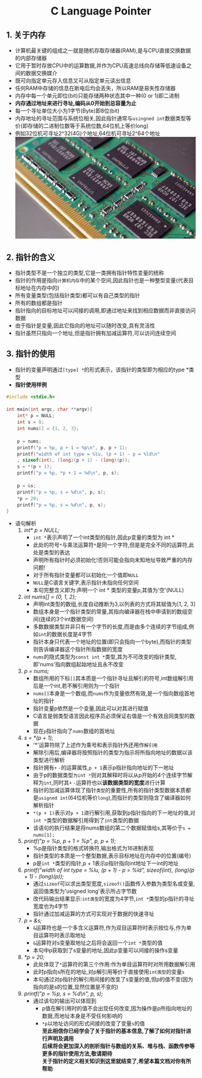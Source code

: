<div align="center">

# **C Language Pointer**</div>

## 1. **关于内存**
* 计算机最关键的组成之一就是随机存取存储器(RAM),是与CPU直接交换数据的内部存储器<br>
* 它用于暂时存放CPU中的运算数据,并作为CPU高速总线向存储等低速设备之间的数据交换媒介<br>
* 既可向指定单元存入信息又可从指定单元读出信息<br>
* 任何RAM中存储的信息在断电后均会丢失，所以RAM是易失性存储器<br>
* 内存中每一个单元即位(bit)只能存储两种状态其中一种(0 or 1)即二进制<br>
* **内存通过地址来进行寻址,编码从0开始到总容量为止**<br>
* 每一个寻址单位大小为1字节(Byte)即8位(bit)<br>
* 内存地址的寻址范围与系统位相关,因此指针通常与`usingned int`数据类型等价(即存储的二进制位数等于系统位数,64位机上等价long)<br>
* 例如32位机可寻址2^32(4G)个地址,64位机可寻址2^64个地址<br>
![内存部件](https://github.com/SuperPrintf/C_Study/blob/main/img/RAM.jpeg "DDR内存条")
## 2. **指针的含义**
* 指针类型不是一个独立的类型,它是一类拥有指针特性变量的统称<br>
* 指针的作用是指向`计算机内存`中的某个空间,因此指针也是一种整型变量(代表目标地址在内存中的)<br>
* 所有变量类型(包括指针类型)都可以有自己类型的指针<br>
* 所有的数组都是指针<br>
* 指针指向的目标地址可以间接的调用,即通过地址来找到相应数据而非直接访问数据<br>
* 由于指针是变量,因此它指向的地址可以随时改变,具有灵活性<br>
* 指针虽然只指向一个地址,但是指针拥有加减运算符,可以访问连续空间<br>
## 3. **指针的使用**
* 指针的变量声明通过`[type] *`的形式表示，该指针的类型即为相应的type *类型<br>
* **指针使用样例**<br>
```C
#include <stdio.h>

int main(int argc, char **argv){
    int* p = NULL;
    int s = 0;
    int nums[] = {1, 2, 3};

    p = nums;
    printf("p = %p, p + 1 = %p\n", p, p + 1);
    printf("width of int type = %lu, (p + 1) - p = %ld\n"
    , sizeof(int), (long)(p + 1) - (long)(p));
    s = *(p + 1);
    printf("p = %p, *p + 1 = %d\n", p, s);

    p = &s;
    printf("p = %p, s = %d\n", p, s);
    *p = 20;
    printf("p = %p, s = %d\n", p, s);
}
```
* 语句解析<br>
    1. _int* p = NULL;_<br>
        * `int *`表示声明了一个int类型的指针,因此p变量的类型为 int *<br>
        * 此处的符号`*`与乘法运算符`*`是同一个字符,但是是完全不同的运算符,此处是类型的表达<br>
        * 声明所有指针时必须初始化!否则可能会指向未知地址导致严重的内存问题!<br>
        * 对于所有指针变量都可以初始化一个值即`NULL`<br>
        * `NULL`是C语言关键字,表示指针未指向任何空间<br>
        * 本句完整含义即为:声明一个 int * 类型的变量p,其值为'空'(NULL)<br>
    2. _int nums[] = {0, 1, 2};_<br>
        * 声明int类型的数组,长度自动推断为3,以列表的方式将其赋值为\[1, 2, 3\]<br>
        * 数组本身是一个指针类型的常量,其指向编译器在栈中申请到的数组空间(连续的3个int数据空间)<br>
        * 多数数据类型并非只有一个字节的长度,而是由多个连续的字节组成,例如`int`的数据长度是4字节<br>
        * 指针本身只代表一个地址的位置(即只会指向一个byte),而指针的类型则告诉编译器这个指针所指数据的宽度<br>
        * `nums`的隐式类型为`const int *`类型,其为不可改变的指针类型,即'nums'指向数组起始地址且永不改变<br>
    3. _p = nums;_<br>
        * 数组所用的下标`[]`其本质是一个指针寻址且解引的符号,int数组解引用后是一个int,若不解引用则为一个指针<br>
        * `nums[]`本身是一个数组,而`nums`作为变量依然有效,是一个指向数组首地址的指针<br>
        * 指针变量p依然是一个变量,因此可以对其进行赋值<br>
        * C语言是弱类型语言因此程序员必须保证右值是一个有效且同类型的数据<br>
        * 现在`p`指针指向了`nums`数组的首地址<br>
    4. _s = *(p + 1);_<br>
        * '*'运算符除了上述作为乘号和表示指针外还用作`解引用`<br>
        * 解除引用后,编译器将按照指针的类型为指示将所指向地址的数据以该类型进行解析<br>
        * 指针拥有`+` `-`的运算属性,`p + 1`表示p指针指向地址的下一地址<br>
        * 由于p的数据类型`为int *`则对其解释时将以从p开始的4个连续字节解释为`int`,同时其`+` `-`运算符也以**该数据类型的宽度**进行计算<br>
        * 指针的加减运算体现了指针`类型`的重要性,所有的指针类型数据本质都是`usigned int`(64位机等价`long`),而指针的类型则隐含了编译器如何解析指针<br>
        * `*(p + 1)`表示对`p + 1`进行解引用,获取到p指针指向的下一地址的值,对`int *`类型的数据解引用得到了`int`类型的数据<br>
        * 该语句的执行结果是将nums数组的第二个数据赋值给s,其等价于`s = nums[1];`<br>
    5. _printf("p = %p, p + 1 = %p", p, p + 1);_<br>
        * %p是指针类型的格式转换符,输出格式为16进制表现<br>
        * 指针类型的本质是一个整型数据,表示目标地址在内存中的位置(编号)<br>
        * p是`int *`类型的指针,p + 1表示p指针指向int地址下一int的地址<br>
    6. _printf("width of int type = %lu, (p + 1) - p = %ld", sizeof(int), (long)(p + 1) - (long)(p));_<br>
        * 通过`sizeof`可以求出类型宽度,`sizeof()`函数传入参数为类型名或变量,返回值类型为'usigned long'表示所占字节数<br>
        * 改代码输出结果显示:`int类型`的宽度为4字节,`int *`类型的p指针的寻址宽度也为4字节<br>
        * 指针通过加减运算的方式可实现对于数据的快速寻址<br>
    7. _p = &s;_<br>
        * `&`运算符也是一个多含义运算符,作为双目运算符时表示按位与,作为单目运算符时表示取地址<br>
        * `&`运算符对s变量取地址之后将会返回一个`int *`类型的值<br>
        * 本句中p获取到了s变量的地址,因此p变量可以间接的操作s变量<br>
    8. _*p = 20;_<br>
        * 此处体现了`*`运算符的第三个作用:作为单目运算符时对所用数据解引用<br>
        * 此时p指向s所在的地址,对p解引用等价于直接使用`int类型`的变量`s`<br>
        * 本句通过对p指针的解引用间接的改变了s变量的值,但p的值不变(因为指向的是s的位置,显然位置是不变的)<br>
    9. _printf("p = %p, s = %d\n", p, s);_<br>
        * 通过该句的输出可以体现到
            * p值在解引用时的值不会出现任何改变,因为操作是p所指向地址的数据,而地址本身是不受任何影响的<br>
            * `*p`以地址访问的形式间接的改变了变量`s`的值<br>
**至此相信你已经学会了关于指针的基本信息,了解了如何对指针进行声明及调用**<br>
**后续将会更加深入的剖析指针与数组的关系、堆与栈、函数传参等更多的指针使用方法,敬请期待**<br>
**关于指针的定义相关知识到这里就结束了,希望本篇文档对你有所帮助**<br>
